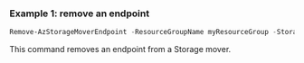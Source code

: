### Example 1: remove an endpoint
```powershell
Remove-AzStorageMoverEndpoint -ResourceGroupName myResourceGroup -StorageMoverName myStorageMover -Name myEndpoint
```
This command removes an endpoint from a Storage mover.
